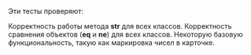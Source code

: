 Эти тесты проверяют:

Корректность работы метода __str__ для всех классов.
Корректность сравнения объектов (__eq__ и __ne__) для всех классов.
Некоторую базовую функциональность, такую как маркировка чисел в карточке.
